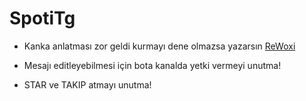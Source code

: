 # SpotiTg

- Kanka anlatması zor geldi kurmayı dene olmazsa yazarsın [ReWoxi](https://t.me/ReWoxi)

- Mesajı editleyebilmesi için bota kanalda yetki vermeyi unutma!

- STAR ve TAKIP atmayı unutma!
